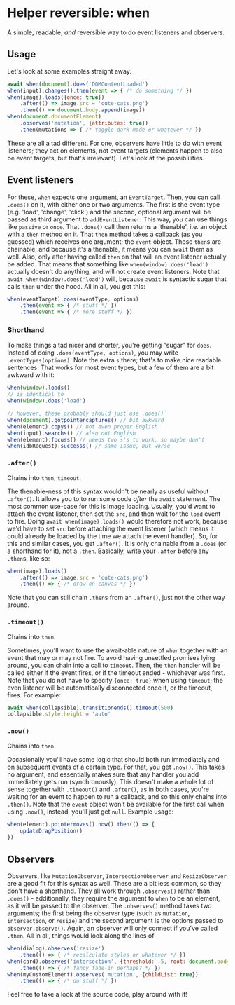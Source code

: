 # Helper reversible: when

A simple, readable, _and_ reversible way to do event listeners and observers.

## Usage

Let's look at some examples straight away.
```js
await when(document).does('DOMContentLoaded')
when(input).changes().then(event => { /* do something */ })
when(image).loads({once: true})
    .after(() => image.src = 'cute-cats.png')
    .then(() => document.body.append(image))
when(document.documentElement)
    .observes('mutation', {attributes: true})
    .then(mutations => { /* toggle dark mode or whatever */ })
```
These are all a tad different. For one, observers have little to do with event listeners; they act on elements, not event targets (elements happen to also be event targets, but that's irrelevant). Let's look at the possiblilities.


## Event listeners

For these, `when` expects one argument, an `EventTarget`. Then, you can call `.does()` on it, with either one or two arguments. The first is the event type (e.g. 'load', 'change', 'click') and the second, optional argument will be passed as third argument to `addEventListener`. This way, you can use things like `passive` or `once`. That `.does()` call then returns a 'thenable', i.e. an object with a `then` method on it. That `then` method takes a callback (as you guessed) which receives one argument; the `event` object. Those `then`s are chainable, and because it's a thenable, it means you can `await` them as well. Also, only after having called `then` on that will an event listener actually be added. That means that something like `when(window).does('load')` actually doesn't do anything, and will not create event listeners. Note that `await when(window).does('load')` will, because `await` is syntactic sugar that calls `then` under the hood. All in all, you get this:
```js
when(eventTarget).does(eventType, options)
    .then(event => { /* stuff */ })
    .then(event => { /* more stuff */ })
```

### Shorthand

To make things a tad nicer and shorter, you're getting "sugar" for `does`. Instead of doing `.does(eventType, options)`, you may write `.eventTypes(options)`. Note the extra `s` there; that's to make nice readable sentences. That works for most event types, but a few of them are a bit awkward with it:
```js
when(window).loads()
// is identical to
when(window).does('load')

// however, these probably should just use .does()`
when(document).gotpointercaptures() // bit awkward
when(element).copys() // not even proper English
when(input).searchs() // also not English
when(element).focuss() // needs two s's to work, so maybe don't
when(idbRequest).successs() // same issue, but worse
```

### `.after()`

Chains into `then`, `timeout`.

The thenable-ness of this syntax wouldn't be nearly as useful without `.after()`. It allows you to to run some code _after_ the `await` statement. The most common use-case for this is image loading. Usually, you'd want to attach the event listener, then set the `src`, and then wait for the `load` event to fire. Doing `await when(image).loads()` would therefore not work, because we'd have to set `src` before attaching the event listener (which means it could already be loaded by the time we attach the event handler). So, for this and similar cases, you get `.after()`. It is only chainable from a `.does` (or a shorthand for it), not a `.then`. Basically, write your `.after` before any `.then`s, like so:
```js
when(image).loads()
    .after(() => image.src = 'cute-cats.png')
    .then(() => { /* draw on canvas */ })
```
Note that you can still chain `.then`s from an `.after()`, just not the other way around.

### `.timeout()`

Chains into `then`.

Sometimes, you'll want to use the await-able nature of `when` together with an event that may or may not fire. To avoid having unsettled promises lying around, you can chain into a call to `timeout`. Then, the `then` handler will be called either if the event fires, or if the timeout ended - whichever was first. Note that you do not have to specify `{once: true}` when using `timeout`; the even listener will be automatically disconnected once it, or the timeout, fires. For example:
```js
await when(collapsible).transitionends().timeout(500)
collapsible.style.height = 'auto'
```

### `.now()`

Chains into `then`.

Occasionally you'll have some logic that should both run immediately and on subsequent events of a certain type. For that, you get `.now()`. This takes no argument, and essentially makes sure that any handler you add immediately gets run (synchronously). This doesn't make a whole lot of sense together with `.timeout()` and `.after()`, as in both cases, you're waiting for an event to happen to run a callback, and so this only chains into `.then()`. Note that the `event` object won't be available for the first call when using `.now()`, instead, you'll just get `null`. Example usage:
```js
when(element).pointermoves().now().then(() => {
    updateDragPosition()
})
```

## Observers

Observers, like `MutationObserver`, `IntersectionObserver` and `ResizeObserver` are a good fit for this syntax as well. These are a bit less common, so they don't have a shorthand. They all work through `.observes()` rather than `.does()` - additionally, they require the argument to `when` to be an element, as it will be passed to the observer. The `.observes()` method takes two arguments; the first being the observer type (such as `mutation`, `intersection`, or `resize`) and the second argument is the options passed to `observer.observe()`. Again, an observer will only connect if you've called `.then`. All in all, things would look along the lines of
```js
when(dialog).observes('resize')
    .then(() => { /* recalculate styles or whatever */ })
when(card).observes('intersection', {threshold: .5, root: document.body})
    .then(() => { /* fancy fade-in perhaps? */ })
when(myCustomElement).observes('mutation', {childList: true})
    .then(() => { /* do stuff */ })
```

Feel free to take a look at the source code, play around with it!
